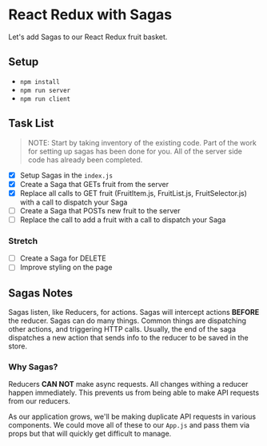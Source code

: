 # React Redux with Sagas

Let's add Sagas to our React Redux fruit basket.

## Setup

- `npm install`
- `npm run server`
- `npm run client`

## Task List

> NOTE: Start by taking inventory of the existing code. Part of the work for setting up sagas has been done for you. All of the server side code has already been completed.

- [x] Setup Sagas in the `index.js`
- [x] Create a Saga that GETs fruit from the server
- [x] Replace all calls to GET fruit (FruitItem.js, FruitList.js, FruitSelector.js) with a call to dispatch your Saga
- [ ] Create a Saga that POSTs new fruit to the server
- [ ] Replace the call to add a fruit with a call to dispatch your Saga

### Stretch

- [ ] Create a Saga for DELETE
- [ ] Improve styling on the page

## Sagas Notes

Sagas listen, like Reducers, for actions. Sagas will intercept actions **BEFORE** the reducer. Sagas can do many things. Common things are dispatching other actions, and triggering HTTP calls. Usually, the end of the saga dispatches a new action that sends info to the reducer to be saved in the store.

### Why Sagas?

Reducers **CAN NOT** make async requests. All changes withing a reducer happen immediately. This prevents us from being able to make API requests from our reducers.

As our application grows, we'll be making duplicate API requests in various components. We could move all of these to our `App.js` and pass them via props but that will quickly get difficult to manage.
